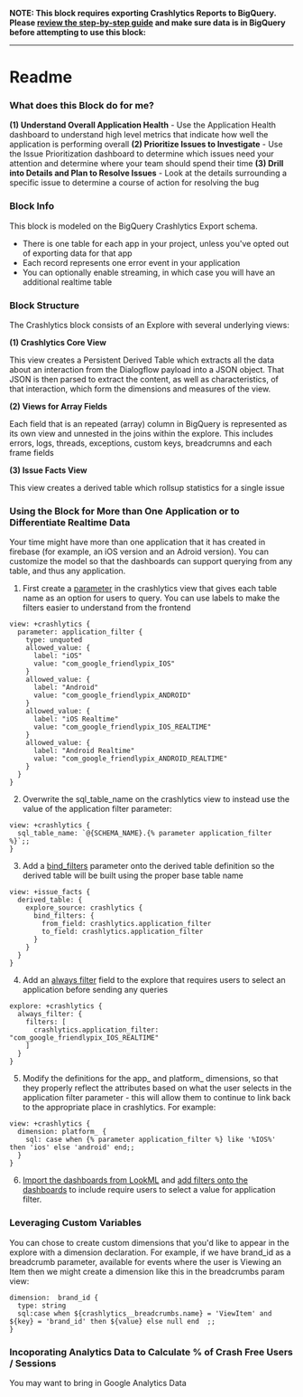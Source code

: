 **NOTE: This block requires exporting Crashlytics Reports to BigQuery. Please [review the step-by-step guide](https://firebase.google.com/docs/crashlytics/bigquery-export) and make sure data is in BigQuery before attempting to use this block:**

___
# Readme

### What does this Block do for me?

**(1) Understand Overall Application Health** - Use the Application Health dashboard to understand high level metrics that indicate how well the application is performing overall
**(2) Prioritize Issues to Investigate** - Use the Issue Prioritization dashboard to determine which issues need your attention and determine where your team should spend their time
**(3) Drill into Details and Plan to Resolve Issues** - Look at the details surrounding a specific issue to determine a course of action for resolving the bug


### Block Info

This block is modeled on the BigQuery Crashlytics Export schema.

- There is one table for each app in your project, unless you've opted out of exporting data for that app
- Each record represents one error event in your application
- You can optionally enable streaming, in which case you will have an additional realtime table


### Block Structure

The Crashlytics block consists of an Explore with several underlying views:

**(1) Crashlytics Core View**

This view creates a Persistent Derived Table which extracts all the data about an interaction from the Dialogflow payload into a JSON object. That JSON is then parsed to extract the content, as well as characteristics, of that interaction, which form the dimensions and measures of the view.

**(2) Views for Array Fields**

Each field that is an repeated (array) column in BigQuery is represented as its own view and unnested in the joins within the explore. This includes errors, logs, threads, exceptions, custom keys, breadcrumns and each frame fields

**(3) Issue Facts View**

This view creates a derived table which rollsup statistics for a single issue


### Using the Block for More than One Application or to Differentiate Realtime Data

Your time might have more than one application that it has created in firebase (for example, an iOS version and an Adroid version). You can customize the model so that the dashboards can support querying from any table, and thus any application.

1. First create a [parameter](https://docs.looker.com/reference/field-params/parameter) in the crashlytics view that gives each table name as an option for users to query. You can use labels to make the filters easier to understand from the frontend

```
view: +crashlytics {
  parameter: application_filter {
    type: unquoted
    allowed_value: {
      label: "iOS"
      value: "com_google_friendlypix_IOS"
    }
    allowed_value: {
      label: "Android"
      value: "com_google_friendlypix_ANDROID"
    }
    allowed_value: {
      label: "iOS Realtime"
      value: "com_google_friendlypix_IOS_REALTIME"
    }
    allowed_value: {
      label: "Android Realtime"
      value: "com_google_friendlypix_ANDROID_REALTIME"
    }
  }
}
```

2. Overwrite the sql_table_name on the crashlytics view to instead use the value of the application filter parameter:

```
view: +crashlytics {
  sql_table_name: `@{SCHEMA_NAME}.{% parameter application_filter %}`;;
}
```

3. Add a [bind_filters](https://docs.looker.com/reference/view-params/explore_source) parameter onto the derived table definition so the derived table will be built using the proper base table name

```
view: +issue_facts {
  derived_table: {
    explore_source: crashlytics {
      bind_filters: {
        from_field: crashlytics.application_filter
        to_field: crashlytics.application_filter
      }
    }
  }
}
```

4. Add an [always filter](https://docs.looker.com/reference/explore-params/always_filter) field to the explore that requires users to select an application before sending any queries

```
explore: +crashlytics {
  always_filter: {
    filters: [
      crashlytics.application_filter: "com_google_friendlypix_IOS_REALTIME"
    ]
  }
}
```

5. Modify the definitions for the app_ and platform_ dimensions, so that they properly reflect the attributes based on what the user selects in the application filter parameter - this will allow them to continue to link back to the appropriate place in crashlytics. For example:

```
view: +crashlytics {
  dimension: platform_ {
    sql: case when {% parameter application_filter %} like '%IOS%' then 'ios' else 'android' end;;
  }
}
```

6. [Import the dashboards from LookML](https://docs.looker.com/dashboards/lookml-to-user-dashboard) and [add filters onto the dashboards](https://docs.looker.com/dashboards/dashboard-beta-filters) to include require users to select a value for application filter.



### Leveraging Custom Variables

You can chose to create custom dimensions that you'd like to appear in the explore with a dimension declaration. For example, if we have brand_id as a breadcrumb parameter, available for events where the user is Viewing an Item then we might create a dimension like this in the breadcrumbs param view:

```
dimension:  brand_id {
  type: string
  sql:case when ${crashlytics__breadcrumbs.name} = 'ViewItem' and ${key} = 'brand_id' then ${value} else null end  ;;
}
```



### Incoporating Analytics Data to Calculate % of Crash Free Users / Sessions

You may want to bring in Google Analytics Data

